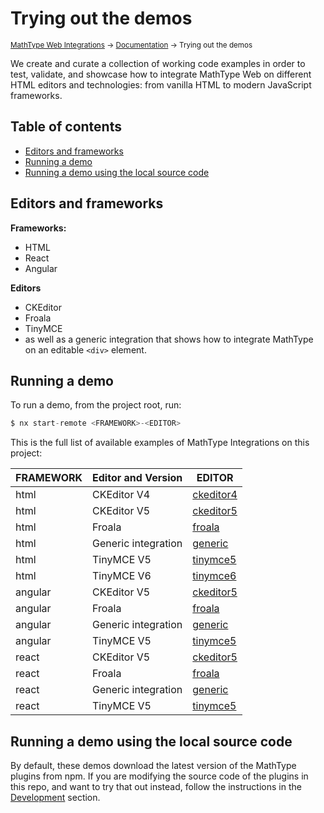 # Trying out the demos

<small>[MathType Web Integrations](../../README.md) → [Documentation](../README.md) → Trying out the demos</small>

We create and curate a collection of working code examples in order to test, validate, and showcase how to integrate MathType Web on different HTML editors and technologies: from vanilla HTML to modern JavaScript frameworks.

## Table of contents

- [Editors and frameworks](#editors-and-frameworks)
- [Running a demo](#running-a-demo)
- [Running a demo using the local source code](#running-a-demo-using-the-local-source-code)

## Editors and frameworks

**Frameworks:**

- HTML
- React
- Angular

**Editors**

- CKEditor
- Froala
- TinyMCE
- as well as a generic integration that shows how to integrate MathType on an editable `<div>` element.

## Running a demo

To run a demo, from the project root, run:

```js
$ nx start-remote <FRAMEWORK>-<EDITOR>
```
This is the full list of available examples of MathType Integrations on this project:

| FRAMEWORK | Editor and Version  | EDITOR                                                               |
|-----------|---------------------|--------------------------------------------------------------------|
| html      | CKEditor V4         | [ckeditor4](../../demos/html/ckeditor4)               |
| html      | CKEditor V5         | [ckeditor5](../../demos/html/ckeditor5)               |
| html      | Froala              | [froala](../../demos/html/froala)                     |
| html      | Generic integration | [generic](../../demos/html/generic)                   |
| html      | TinyMCE V5          | [tinymce5](../../demos/html/tinymce5)                 |
| html      | TinyMCE V6          | [tinymce6](../../demos/html/tinymce6)                 |
| angular   | CKEditor V5         | [ckeditor5](../../demos/angular/ckeditor5/README.md)   |
| angular   | Froala              | [froala](../../demos/angular/froala/README.md)         |
| angular   | Generic integration | [generic](../../demos/angular/generic/README.md)       |
| angular   | TinyMCE V5          | [tinymce5](../../demos/angular/tinymce5/README.md)     |
| react     | CKEditor V5         | [ckeditor5](../../demos/react/ckeditor5/README.md)     |
| react     | Froala              | [froala](../../demos/react/froala/README.md)           |
| react     | Generic integration | [generic](../../demos/react/generic/README.md)         |
| react     | TinyMCE V5          | [tinymce5](../../demos/react/tinymce5/README.md)       |


## Running a demo using the local source code

By default, these demos download the latest version of the MathType plugins from npm.
If you are modifying the source code of the plugins in this repo, and want to try that out instead, follow the instructions in the [Development](../development/demos/README.md) section.
